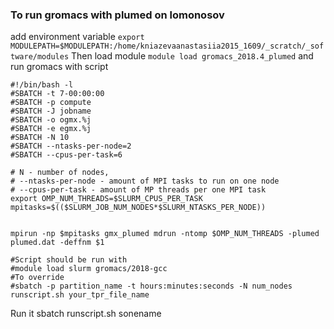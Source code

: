 ### To run gromacs with plumed on lomonosov
add environment variable
`export MODULEPATH=$MODULEPATH:/home/kniazevaanastasiia2015_1609/_scratch/_software/modules`
Then load module 
`module load gromacs_2018.4_plumed`
and run gromacs with script 
```
#!/bin/bash -l
#SBATCH -t 7-00:00:00
#SBATCH -p compute
#SBATCH -J jobname
#SBATCH -o ogmx.%j
#SBATCH -e egmx.%j
#SBATCH -N 10
#SBATCH --ntasks-per-node=2
#SBATCH --cpus-per-task=6

# N - number of nodes, 
# --ntasks-per-node - amount of MPI tasks to run on one node
# --cpus-per-task - amount of MP threads per one MPI task
export OMP_NUM_THREADS=$SLURM_CPUS_PER_TASK
mpitasks=$(($SLURM_JOB_NUM_NODES*$SLURM_NTASKS_PER_NODE))


mpirun -np $mpitasks gmx_plumed mdrun -ntomp $OMP_NUM_THREADS -plumed plumed.dat -deffnm $1

#Script should be run with 
#module load slurm gromacs/2018-gcc
#To override
#sbatch -p partition_name -t hours:minutes:seconds -N num_nodes runscript.sh your_tpr_file_name
```

Run it
sbatch runscript.sh sonename
